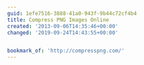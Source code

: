 ```yaml
---
guid: 1efe7516-3888-41a0-943f-9b44c72cf4b4
title: Compress PNG Images Online
created: '2013-09-06T14:35:46+00:00'
changed: '2019-09-24T14:43:55+00:00'


bookmark_of: 'http://compresspng.com/'
---
```




